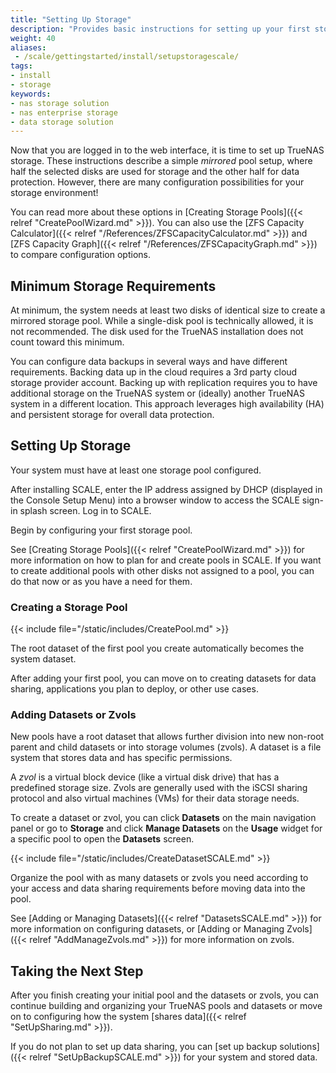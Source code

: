 ```yaml
---
title: "Setting Up Storage"
description: "Provides basic instructions for setting up your first storage pool and dataset or zvol."
weight: 40
aliases:
 - /scale/gettingstarted/install/setupstoragescale/
tags:
- install
- storage
keywords:
- nas storage solution
- nas enterprise storage
- data storage solution
---
```


Now that you are logged in to the web interface, it is time to set up TrueNAS storage.
These instructions describe a simple *mirrored* pool setup, where half the selected disks are used for storage and the other half for data protection.
However, there are many configuration possibilities for your storage environment!

You can read more about these options in [Creating Storage Pools]({{< relref "CreatePoolWizard.md" >}}).
You can also use the [ZFS Capacity Calculator]({{< relref "/References/ZFSCapacityCalculator.md" >}}) and [ZFS Capacity Graph]({{< relref "/References/ZFSCapacityGraph.md" >}}) to compare configuration options.

## Minimum Storage Requirements

At minimum, the system needs at least two disks of identical size to create a mirrored storage pool.
While a single-disk pool is technically allowed, it is not recommended.
The disk used for the TrueNAS installation does not count toward this minimum.

You can configure data backups in several ways and have different requirements.
Backing data up in the cloud requires a 3rd party cloud storage provider account.
Backing up with replication requires you to have additional storage on the TrueNAS system or (ideally) another TrueNAS system in a different location. This approach leverages high availability (HA) and persistent storage for overall data protection.

## Setting Up Storage

Your system must have at least one storage pool configured.

After installing SCALE, enter the IP address assigned by DHCP (displayed in the Console Setup Menu) into a browser window to access the SCALE sign-in splash screen.
Log in to SCALE.

Begin by configuring your first storage pool.

See [Creating Storage Pools]({{< relref "CreatePoolWizard.md" >}}) for more information on how to plan for and create pools in SCALE.
If you want to create additional pools with other disks not assigned to a pool, you can do that now or as you have a need for them.

### Creating a Storage Pool

{{< include file="/static/includes/CreatePool.md" >}}

The root dataset of the first pool you create automatically becomes the system dataset.

After adding your first pool, you can move on to creating datasets for data sharing, applications you plan to deploy, or other use cases.

### Adding Datasets or Zvols

New pools have a root dataset that allows further division into new non-root parent and child datasets or into storage volumes (zvols).
A dataset is a file system that stores data and has specific permissions.

A *zvol* is a virtual block device (like a virtual disk drive) that has a predefined storage size.
Zvols are generally used with the iSCSI sharing protocol and also virtual machines (VMs) for their data storage needs.

To create a dataset or zvol, you can click **Datasets** on the main navigation panel or go to **Storage** and click **Manage Datasets** on the **Usage** widget for a specific pool to open the **Datasets** screen.

{{< include file="/static/includes/CreateDatasetSCALE.md" >}}

Organize the pool with as many datasets or zvols you need according to your access and data sharing requirements before moving data into the pool.

See [Adding or Managing Datasets]({{< relref "DatasetsSCALE.md" >}}) for more information on configuring datasets, or [Adding or Managing Zvols]({{< relref "AddManageZvols.md" >}}) for more information on zvols.

## Taking the Next Step

After you finish creating your initial pool and the datasets or zvols, you can continue building and organizing your TrueNAS pools and datasets or move on to configuring how the system [shares data]({{< relref "SetUpSharing.md" >}}).

If you do not plan to set up data sharing, you can [set up backup solutions]({{< relref "SetUpBackupSCALE.md" >}}) for your system and stored data.

